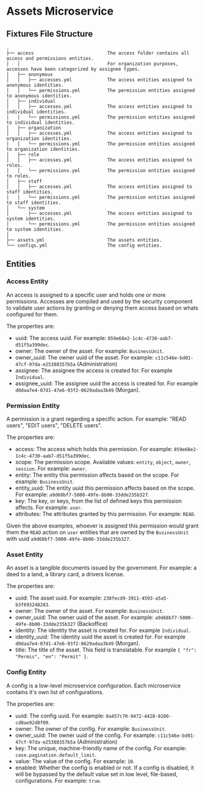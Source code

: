 # Assets Microservice

## Fixtures File Structure

```
.
├── access                           The access folder contains all access and permissions entities.
│   │                                For organization purposes, accesses have been categorized by assignee types.
│   ├── anonymous
│   │   ├── accesses.yml             The access entities assigned to anonymous identities.
│   │   └── permissions.yml          The permission entities assigned to anonymous identities.
│   ├── individual
│   │   ├── accesses.yml             The access entities assigned to individual identities.
│   │   └── permissions.yml          The permission entities assigned to individual identities.
│   ├── organization
│   │   ├── accesses.yml             The access entities assigned to organization identities.
│   │   └── permissions.yml          The permission entities assigned to organization identities.
│   ├── role
│   │   ├── accesses.yml             The access entities assigned to roles.
│   │   └── permissions.yml          The permission entities assigned to roles.
│   ├── staff
│   │   ├── accesses.yml             The access entities assigned to staff identities.
│   │   └── permissions.yml          The permission entities assigned to staff identities.
│   └── system
│       ├── accesses.yml             The access entities assigned to system identities.
│       └── permissions.yml          The permission entities assigned to system identities.
│
├── assets.yml                       The assets entities.
└── configs.yml                      The config entities.
```

## Entities

### Access Entity

An access is assigned to a specific user and holds one or more permissions. Accesses are compiled and used by the security component to validate user actions by granting or denying them access based on whats configured for them.

The properties are:

- uuid: The access uuid. For example: `859e68e2-1c4c-4730-aab7-d51f5a399dec`.
- owner: The owner of the asset. For example: `BusinessUnit`.
- owner_uuid: The owner uuid of the asset. For example: `c11c546e-bd01-47cf-97da-e25388357b5a` (Administration)
- assignee: The assignee the access is created for. For example `Individual`.
- assignee_uuid: The assignee uuid the access is created for. For example `d0daa7e4-07d1-47e6-93f2-0629adaa3b49` (Morgan).

### Permission Entity

A permission is a grant regarding a specific action. For example: "READ users", "EDIT users", "DELETE users".

The properties are:

- access: The access which holds this permission. For example: `859e68e2-1c4c-4730-aab7-d51f5a399dec`.
- scope: The permission scope. Available values: `entity`, `object`, `owner`, `session`. For example: `owner`.
- entity: The entity this permission affects based on the scope. For example: `BusinessUnit`.
- entity_uuid: The entity uuid this permission affects based on the scope. For example: `a9d68bf7-5000-49fe-8b00-33dde235b327`.
- key: The key, or keys, from the list of defined keys this permission affects. For example: `user`.
- attributes: The attributes granted by this permission. For example: `READ`.

Given the above examples, whoever is assigned this permission would grant them the `READ` action on `user` entities that are owned by the `BusinessUnit` with uuid `a9d68bf7-5000-49fe-8b00-33dde235b327`.

### Asset Entity

An asset is a tangible documents issued by the government. For example: a deed to a land, a library card, a drivers license.

The properties are:

- uuid: The asset uuid. For example: `238fecd9-3911-4593-a5a5-b3f693248283`.
- owner: The owner of the asset. For example: `BusinessUnit`.
- owner_uuid: The owner uuid of the asset. For example: `a9d68bf7-5000-49fe-8b00-33dde235b327` (Backoffice)
- identity: The identity the asset is created for. For example `Individual`.
- identity_uuid: The identity uuid the asset is created for. For example `d0daa7e4-07d1-47e6-93f2-0629adaa3b49` (Morgan).
- title: The title of the asset. This field is translatable. For example `{ "fr": "Permis", "en": "Permit" }`.

### Config Entity

A config is a low-level microservice configuration. Each microservice contains it's own list of configurations.

The properties are:

- uuid: The config uuid. For example: `8a457c70-9472-4428-9280-cd0ae92d0f09`.
- owner: The owner of the config. For example: `BusinessUnit`.
- owner_uuid: The owner uuid of the config. For example: `c11c546e-bd01-47cf-97da-e25388357b5a` (Administration)
- key: The unique, machine-friendly name of the config. For example: `case.pagination.default_limit`.
- value: The value of the config. For example: `10`.
- enabled: Whether the config is enabled or not. If a config is disabled, it will be bypassed by the default value set in low level, file-based, configurations. For example: `true`.
